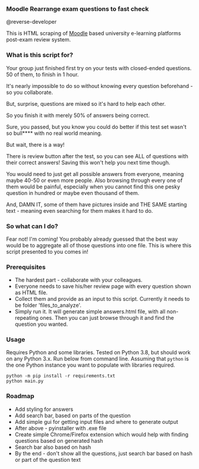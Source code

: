 ### Moodle Rearrange exam questions to fast check
@reverse-developer

This is HTML scraping of [Moodle](https://moodle.org/) based university e-learning platforms post-exam review system.

### What is this script for?
Your group just finished first try on your tests with closed-ended questions. 50 of them, to finish in 1 hour.

It's nearly impossible to do so without knowing every question beforehand - so you collaborate.

But, surprise, questions are mixed so it's hard to help each other.

So you finish it with merely 50% of answers being correct.

Sure, you passed, but you know you could do better if this test set wasn't so bull**** with no real world meaning.

But wait, there is a way!

There is review button after the test, so you can see ALL of questions with their correct answers!
Saving this won't help you next time though. 

You would need to just get all possible answers from everyone, meaning maybe 40-50 or even more people.
Also browsing through every one of them would be painful, especially when you cannot find this one pesky question in hundred or maybe even thousand of them.

And, DAMN IT, some of them have pictures inside and THE SAME starting text - meaning even searching for them makes it hard to do.

### So what can I do?
Fear not! I'm coming!
You probably already guessed that the best way would be to aggregate all of those questions into one file.
This is where this script presented to you comes in!

### Prerequisites
* The hardest part - collaborate with your colleagues.
* Everyone needs to save his/her review page with every question shown as HTML file.
* Collect them and provide as an input to this script. Currently it needs to be folder 'files_to_analyze'.
* Simply run it. It will generate simple answers.html file, with all non-repeating ones.
Then you can just browse through it and find the question you wanted.

### Usage
Requires Python and some libraries. Tested on Python 3.8, but should work on any Python 3.x.
Run below from command line. Assuming that `python` is the one Python instance you want to populate with libraries required.

    python -m pip install -r requirements.txt
    python main.py

### Roadmap
* Add styling for answers
* Add search bar, based on parts of the question
* Add simple gui for getting input files and where to generate output
* After above - pyinstaller with .exe file
* Create simple Chrome/Firefox extension which would help with finding questions based on generated hash
* Search bar also based on hash
* By the end - don't show all the questions, just search bar based on hash or part of the question text